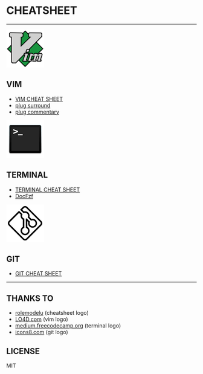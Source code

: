 # CHEATSHEET

---

![vim logo](./img/vim.png)
## VIM

* [VIM CHEAT SHEET](./vim.md)
* [plug surround](./plug_surround.md)
* [plug commentary](./plug_commentary.md)


![terminal logo](./img/terminal.png)
## TERMINAL

* [TERMINAL CHEAT SHEET](./terminal.md)
* [DocFzf](./docFzf.md)


![git logo](./img/git.png)
## GIT

* [GIT CHEAT SHEET](./git.md)

---

## THANKS TO
* [rolemodelu](http://rolemodelu.com) (cheatsheet logo)
* [LO4D.com](lo4d.com) (vim logo)
* [medium.freecodecamp.org](medium.freecodecamp.org/) (terminal logo)
* [icons8.com](icons8.com) (git logo)

## LICENSE
MIT

